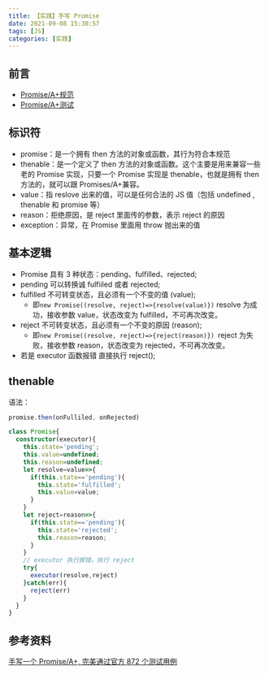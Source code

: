 ```yaml
---
title: 【实践】手写 Promise
date: 2021-09-08 15:30:57
tags: [JS]
categories: [实践]
---
```

## 前言

- [Promise/A+规范](https://github.com/promises-aplus/promises-spec)
- [Promise/A+测试](https://github.com/promises-aplus/promises-tests)

## 标识符
- promise：是一个拥有 then 方法的对象或函数，其行为符合本规范
- thenable：是一个定义了 then 方法的对象或函数。这个主要是用来兼容一些老的 Promise 实现，只要一个 Promise 实现是 thenable，也就是拥有 then 方法的，就可以跟 Promises/A+兼容。
- value：指 reslove 出来的值，可以是任何合法的 JS 值（包括 undefined , thenable 和 promise 等）
- reason：拒绝原因，是 reject 里面传的参数，表示 reject 的原因
- exception：异常，在 Promise 里面用 throw 抛出来的值
## 基本逻辑
- Promise 具有 3 种状态：pending、fulfilled、rejected;
- pending 可以转换诚 fulfiiled 或者 rejected;
- fulfilled 不可转变状态，且必须有一个不变的值 (value);
  - 即`new Promise((resolve, reject)=>{resolve(value)})` resolve 为成功，接收参数 value，状态改变为 fulfilled，不可再次改变。
- reject 不可转变状态，且必须有一个不变的原因 (reason);
  - 即`new Promise((resolve, reject)=>{reject(reason)}) `reject 为失败，接收参数 reason，状态改变为 rejected，不可再次改变。
- 若是 executor 函数报错 直接执行 reject();

## thenable
语法：
```typescript
promise.then(onFulliled, onRejected)
```

```typescript
class Promise{
  constructor(executor){
    this.state='pending';
    this.value=undefined;
    this.reason=undefined;
    let resolve=value=>{
      if(this.state=='pending'){
        this.state='fulfilled';
        this.value=value;
      }
    }
    let reject=reason=>{
      if(this.state=='pending'){
        this.state='rejected';
        this.reason=reason;
      }
    }
    // executor 执行报错，执行 reject
    try{
      executor(resolve,reject)
    }catch(err){
      reject(err)
    }
  }
}
```

## 参考资料
[手写一个 Promise/A+, 完美通过官方 872 个测试用例](https://segmentfault.com/a/1190000023157856)